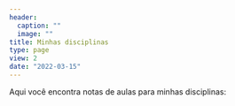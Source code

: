 ```yaml
---
header:
  caption: ""
  image: ""
title: Minhas disciplinas
type: page
view: 2
date: "2022-03-15"
---
```


Aqui você encontra notas de aulas para minhas disciplinas:

